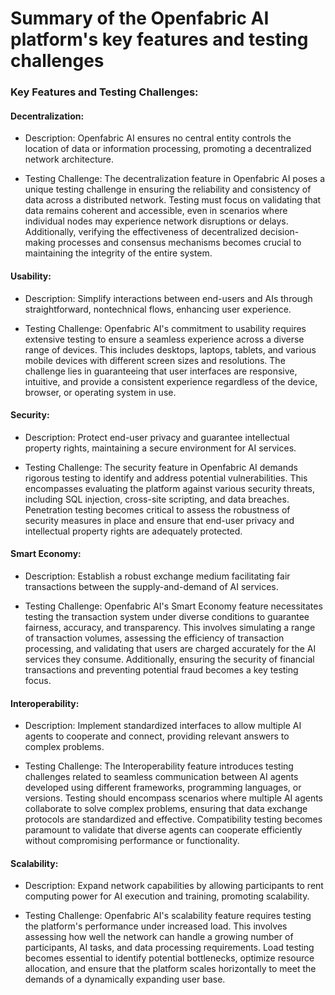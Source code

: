 # Summary of the Openfabric AI platform's key features and testing challenges

### Key Features and Testing Challenges:

#### Decentralization:

* Description: Openfabric AI ensures no central entity controls the location of data or information processing, promoting a decentralized network architecture.

* Testing Challenge: The decentralization feature in Openfabric AI poses a unique testing challenge in ensuring the reliability and consistency of data across a distributed network. Testing must focus on validating that data remains coherent and accessible, even in scenarios where individual nodes may experience network disruptions or delays. Additionally, verifying the effectiveness of decentralized decision-making processes and consensus mechanisms becomes crucial to maintaining the integrity of the entire system.

#### Usability:

* Description: Simplify interactions between end-users and AIs through straightforward, nontechnical flows, enhancing user experience.

* Testing Challenge: Openfabric AI's commitment to usability requires extensive testing to ensure a seamless experience across a diverse range of devices. This includes desktops, laptops, tablets, and various mobile devices with different screen sizes and resolutions. The challenge lies in guaranteeing that user interfaces are responsive, intuitive, and provide a consistent experience regardless of the device, browser, or operating system in use.

#### Security:

* Description: Protect end-user privacy and guarantee intellectual property rights, maintaining a secure environment for AI services.

* Testing Challenge: The security feature in Openfabric AI demands rigorous testing to identify and address potential vulnerabilities. This encompasses evaluating the platform against various security threats, including SQL injection, cross-site scripting, and data breaches. Penetration testing becomes critical to assess the robustness of security measures in place and ensure that end-user privacy and intellectual property rights are adequately protected.

#### Smart Economy:

* Description: Establish a robust exchange medium facilitating fair transactions between the supply-and-demand of AI services.

* Testing Challenge: Openfabric AI's Smart Economy feature necessitates testing the transaction system under diverse conditions to guarantee fairness, accuracy, and transparency. This involves simulating a range of transaction volumes, assessing the efficiency of transaction processing, and validating that users are charged accurately for the AI services they consume. Additionally, ensuring the security of financial transactions and preventing potential fraud becomes a key testing focus.

#### Interoperability:

* Description: Implement standardized interfaces to allow multiple AI agents to cooperate and connect, providing relevant answers to complex problems.

* Testing Challenge: The Interoperability feature introduces testing challenges related to seamless communication between AI agents developed using different frameworks, programming languages, or versions. Testing should encompass scenarios where multiple AI agents collaborate to solve complex problems, ensuring that data exchange protocols are standardized and effective. Compatibility testing becomes paramount to validate that diverse agents can cooperate efficiently without compromising performance or functionality.

#### Scalability:

* Description: Expand network capabilities by allowing participants to rent computing power for AI execution and training, promoting scalability.

* Testing Challenge: Openfabric AI's scalability feature requires testing the platform's performance under increased load. This involves assessing how well the network can handle a growing number of participants, AI tasks, and data processing requirements. Load testing becomes essential to identify potential bottlenecks, optimize resource allocation, and ensure that the platform scales horizontally to meet the demands of a dynamically expanding user base.